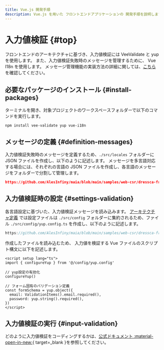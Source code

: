 ```yaml
---
title: Vue.js 開発手順
description: Vue.js を用いた フロントエンドアプリケーションの 開発手順を説明します。
---
```


# 入力値検証 {#top}

フロントエンドのアーキテクチャに基づき、入力値検証には VeeValidate と yup を使用します。
また、入力値検証失敗時のメッセージを管理するために、 Vue I18n を使用します。
メッセージ管理機能の実装方法の詳細に関しては、[こちら](./message-management.md) を確認してください。

## 必要なパッケージのインストール {#install-packages}

ターミナルを開き、対象プロジェクトのワークスペースフォルダーで以下のコマンドを実行します。

```terminal
npm install vee-validate yup vue-i18n
```

## メッセージの定義 {#definition-messages}

入力値検証失敗時のメッセージを定義するため、`./src/locales` フォルダーに JSON ファイルを作成し、以下のように記述します。
メッセージを多言語対応する場合には、それぞれの言語の JSON ファイルを作成し、各言語のメッセージをフォルダーで分割して管理します。

```json title="validationTextList_jp.json"
https://github.com/AlesInfiny/maia/blob/main/samples/web-csr/dressca-frontend/consumer/src/locales/ja/validationTextList_ja.json
```

## 入力値検証時の設定 {#settings-validation}

各言語設定に基づいた、入力値検証メッセージを読み込みます。
[アーキテクチャ定義](../../../app-architecture/client-side-rendering/frontend-application/index.md#project-structure) では設定ファイルは `./src/config` フォルダーに集約されるため、ファイル `./src/config/yup.config.ts` を作成し、以下のように記述します。

```typescript title="yup.config.ts"
https://github.com/AlesInfiny/maia/blob/main/samples/web-csr/dressca-frontend/consumer/src/config/yup.config.ts
```

作成したファイルを読み込むため、 入力値を検証する Vue ファイルのスクリプト構文に以下を記述します。

```vue title="example.vue"
<script setup lang="ts">
import { configureYup } from '@/config/yup.config'

// yup設定の有効化
configureYup()

// フォーム固有のバリデーション定義
const formSchema = yup.object({
  email: ValidationItems().email.required(),
  password: yup.string().required(),
})
</script>
```

## 入力値検証の実行 {#input-validation}

どのように入力値検証をコーディングするかは、[公式ドキュメント :material-open-in-new:](https://vee-validate.logaretm.com/v4/guide/components/validation/){ target=_blank }を参照してください。

